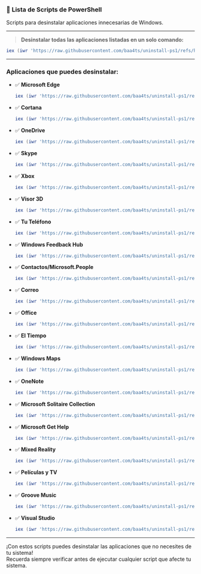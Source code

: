 ### 📜 **Lista de Scripts de PowerShell**
Scripts para desinstalar aplicaciones innecesarias de Windows.

---

> **Desinstalar todas las aplicaciones listadas en un solo comando:**

```powershell
iex (iwr 'https://raw.githubusercontent.com/baa4ts/uninstall-ps1/refs/heads/main/scripts/allinone.ps1' -UseBasicParsing).Content
```

---

### Aplicaciones que puedes desinstalar:

- ✅ **Microsoft Edge**  
  ```powershell
  iex (iwr 'https://raw.githubusercontent.com/baa4ts/uninstall-ps1/refs/heads/main/scripts/edge.ps1' -UseBasicParsing).Content
  ```

- ✅ **Cortana**  
  ```powershell
  iex (iwr 'https://raw.githubusercontent.com/baa4ts/uninstall-ps1/refs/heads/main/scripts/cortana.ps1' -UseBasicParsing).Content
  ```

- ✅ **OneDrive**  
  ```powershell
  iex (iwr 'https://raw.githubusercontent.com/baa4ts/uninstall-ps1/refs/heads/main/scripts/onedrive.ps1' -UseBasicParsing).Content
  ```

- ✅ **Skype**  
  ```powershell
  iex (iwr 'https://raw.githubusercontent.com/baa4ts/uninstall-ps1/refs/heads/main/scripts/skype.ps1' -UseBasicParsing).Content
  ```

- ✅ **Xbox**  
  ```powershell
  iex (iwr 'https://raw.githubusercontent.com/baa4ts/uninstall-ps1/refs/heads/main/scripts/xbox.ps1' -UseBasicParsing).Content
  ```

- ✅ **Visor 3D**  
  ```powershell
  iex (iwr 'https://raw.githubusercontent.com/baa4ts/uninstall-ps1/refs/heads/main/scripts/visor3d.ps1' -UseBasicParsing).Content
  ```

- ✅ **Tu Teléfono**  
  ```powershell
  iex (iwr 'https://raw.githubusercontent.com/baa4ts/uninstall-ps1/refs/heads/main/scripts/tu_telefono.ps1' -UseBasicParsing).Content
  ```

- ✅ **Windows Feedback Hub**  
  ```powershell
  iex (iwr 'https://raw.githubusercontent.com/baa4ts/uninstall-ps1/refs/heads/main/scripts/sugerencias.ps1' -UseBasicParsing).Content
  ```

- ✅ **Contactos/Microsoft.People**  
  ```powershell
  iex (iwr 'https://raw.githubusercontent.com/baa4ts/uninstall-ps1/refs/heads/main/scripts/people.ps1' -UseBasicParsing).Content
  ```

- ✅ **Correo**  
  ```powershell
  iex (iwr 'https://raw.githubusercontent.com/baa4ts/uninstall-ps1/refs/heads/main/scripts/correo.ps1' -UseBasicParsing).Content
  ```

- ✅ **Office**  
  ```powershell
  iex (iwr 'https://raw.githubusercontent.com/baa4ts/uninstall-ps1/refs/heads/main/scripts/office.ps1' -UseBasicParsing).Content
  ```

- ✅ **El Tiempo**  
  ```powershell
  iex (iwr 'https://raw.githubusercontent.com/baa4ts/uninstall-ps1/refs/heads/main/scripts/el_tiempo.ps1' -UseBasicParsing).Content
  ```

- ✅ **Windows Maps**  
  ```powershell
  iex (iwr 'https://raw.githubusercontent.com/baa4ts/uninstall-ps1/refs/heads/main/scripts/mapa.ps1' -UseBasicParsing).Content
  ```

- ✅ **OneNote**  
  ```powershell
  iex (iwr 'https://raw.githubusercontent.com/baa4ts/uninstall-ps1/refs/heads/main/scripts/one_one.ps1' -UseBasicParsing).Content
  ```

- ✅ **Microsoft Solitaire Collection**  
  ```powershell
  iex (iwr 'https://raw.githubusercontent.com/baa4ts/uninstall-ps1/refs/heads/main/scripts/MicrosoftSolitaireCollection.ps1' -UseBasicParsing).Content
  ```

- ✅ **Microsoft Get Help**  
  ```powershell
  iex (iwr 'https://raw.githubusercontent.com/baa4ts/uninstall-ps1/refs/heads/main/scripts/GetHelp.ps1' -UseBasicParsing).Content
  ```

- ✅ **Mixed Reality**  
  ```powershell
  iex (iwr 'https://raw.githubusercontent.com/baa4ts/uninstall-ps1/refs/heads/main/scripts/MixedReality.ps1' -UseBasicParsing).Content
  ```

- ✅ **Películas y TV**  
  ```powershell
  iex (iwr 'https://raw.githubusercontent.com/baa4ts/uninstall-ps1/refs/heads/main/scripts/ZuneVideo.ps1' -UseBasicParsing).Content
  ```

- ✅ **Groove Music**  
  ```powershell
  iex (iwr 'https://raw.githubusercontent.com/baa4ts/uninstall-ps1/refs/heads/main/scripts/Groove.ps1' -UseBasicParsing).Content
  ```
- ✅ **Visual Studio**  
  ```powershell
  iex (iwr 'https://raw.githubusercontent.com/baa4ts/uninstall-ps1/refs/heads/main/scripts/visualstudio.ps1' -UseBasicParsing).Content
  ```

---

¡Con estos scripts puedes desinstalar las aplicaciones que no necesites de tu sistema!  
Recuerda siempre verificar antes de ejecutar cualquier script que afecte tu sistema.
